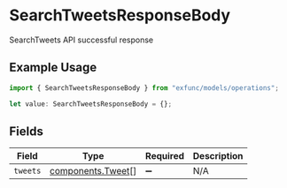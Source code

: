 # SearchTweetsResponseBody

SearchTweets API successful response

## Example Usage

```typescript
import { SearchTweetsResponseBody } from "exfunc/models/operations";

let value: SearchTweetsResponseBody = {};
```

## Fields

| Field                                                  | Type                                                   | Required                                               | Description                                            |
| ------------------------------------------------------ | ------------------------------------------------------ | ------------------------------------------------------ | ------------------------------------------------------ |
| `tweets`                                               | [components.Tweet](../../models/components/tweet.md)[] | :heavy_minus_sign:                                     | N/A                                                    |